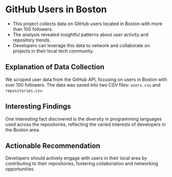 # GitHub Users in Boston

- This project collects data on GitHub users located in Boston with more than 100 followers.
- The analysis revealed insightful patterns about user activity and repository trends.
- Developers can leverage this data to network and collaborate on projects in their local tech community.

## Explanation of Data Collection
We scraped user data from the GitHub API, focusing on users in Boston with over 100 followers. The data was saved into two CSV files: `users.csv` and `repositories.csv`.

## Interesting Findings
One interesting fact discovered is the diversity in programming languages used across the repositories, reflecting the varied interests of developers in the Boston area.

## Actionable Recommendation
Developers should actively engage with users in their local area by contributing to their repositories, fostering collaboration and networking opportunities.
